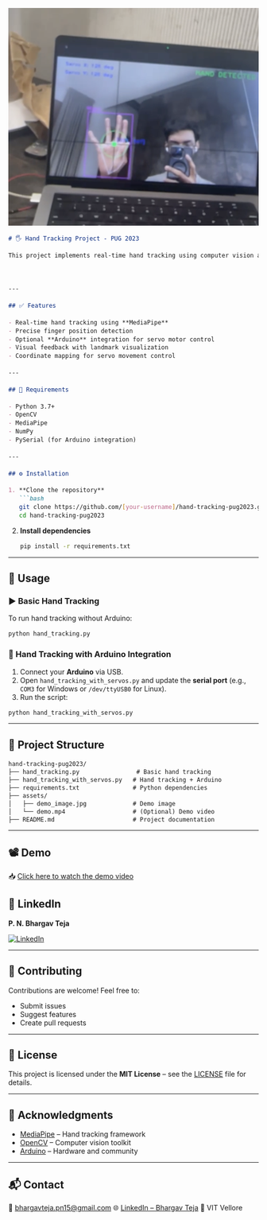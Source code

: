 ![Project Demo](assests/demo_image.png)

````md
# 🖐️ Hand Tracking Project - PUG 2023

This project implements real-time hand tracking using computer vision and optionally controls servo motors through an **Arduino** microcontroller. Developed as part of the **PUG 2023** initiative, it offers an intuitive interface for detecting finger positions and translating them into motion commands.



---

## ✅ Features

- Real-time hand tracking using **MediaPipe**
- Precise finger position detection
- Optional **Arduino** integration for servo motor control
- Visual feedback with landmark visualization
- Coordinate mapping for servo movement control

---

## 🧰 Requirements

- Python 3.7+
- OpenCV
- MediaPipe
- NumPy
- PySerial (for Arduino integration)

---

## ⚙️ Installation

1. **Clone the repository**
   ```bash
   git clone https://github.com/[your-username]/hand-tracking-pug2023.git
   cd hand-tracking-pug2023
````

2. **Install dependencies**

   ```bash
   pip install -r requirements.txt
   ```

---

## 🚀 Usage

### ▶️ Basic Hand Tracking

To run hand tracking without Arduino:

```bash
python hand_tracking.py
```

### 🧠 Hand Tracking with Arduino Integration

1. Connect your **Arduino** via USB.
2. Open `hand_tracking_with_servos.py` and update the **serial port** (e.g., `COM3` for Windows or `/dev/ttyUSB0` for Linux).
3. Run the script:

```bash
python hand_tracking_with_servos.py
```

---

## 📁 Project Structure

```
hand-tracking-pug2023/
├── hand_tracking.py                # Basic hand tracking
├── hand_tracking_with_servos.py   # Hand tracking + Arduino
├── requirements.txt               # Python dependencies
├── assets/
│   ├── demo_image.jpg             # Demo image
│   └── demo.mp4                   # (Optional) Demo video
├── README.md                      # Project documentation
```

---

## 📽️ Demo

📥 [Click here to watch the demo video](assets/demo_video.mp4)


## 👤 LinkedIn

**P. N. Bhargav Teja**

[![LinkedIn](https://img.shields.io/badge/LinkedIn-Bhargav%20Teja-blue?logo=linkedin)](https://www.linkedin.com/in/p-n-b-t)

---

## 🤝 Contributing

Contributions are welcome! Feel free to:

* Submit issues
* Suggest features
* Create pull requests

---

## 📄 License

This project is licensed under the **MIT License** – see the [LICENSE](LICENSE) file for details.

---

## 🙏 Acknowledgments

* [MediaPipe](https://mediapipe.dev/) – Hand tracking framework
* [OpenCV](https://opencv.org/) – Computer vision toolkit
* [Arduino](https://www.arduino.cc/) – Hardware and community

---

## 📬 Contact

📧 [bhargavteja.pn15@gmail.com](mailto:bhargavteja5098171@gmail.com)
🌐 [LinkedIn – Bhargav Teja](https://www.linkedin.com/in/p-n-b-t)
📍 VIT Vellore 

```

